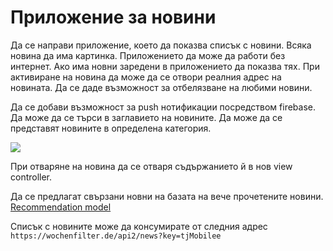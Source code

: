 # Приложение за новини

Да се направи приложение, което да показва списък с новини. Всяка новина да има картинка. Приложението да може да работи без интернет. Ако има новни заредени в приложението да показва тях. При активиране на новина да може да се отвори реалния адрес на новината. Да се даде възможност за отбелязване на любими новини. 

Да се добави възможност за push нотификации посредством firebase. 
Да може да се търси в заглавието на новините.
Да може да се представят новините в определена категория.

![](https://thenextweb.com/wp-content/blogs.dir/1/files/2013/10/currents1.jpg)

При отваряне на новина да се отваря съдържанието й в нов view controller.

Да се предлагат свързани новни на базата на вече прочетените новини. 
[Recommendation model](https://developer.apple.com/documentation/createml/mlrecommender#overview)

Списък с новините може да консумирате от следния адрес `https://wochenfilter.de/api2/news?key=tjMobilee`
